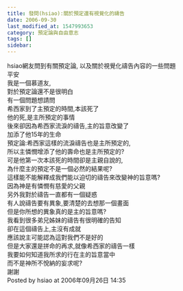 ```yaml
---
title: 發問(hsiao):關於預定還有視覺化的禱告
date: 2006-09-30
last_modified_at: 1547993653
category: 預定論與自由意志
tags: []
sidebar: 
---
```


<p>hsiao網友問到有關預定論, 以及關於視覺化禱告內容的一些問題<br/><!--more-->平安<br/>我是一個慕道友,<br/>對於預定論還不是很明白<br/>有一個問題想請問<br/>希西家到了主預定的時間,本該死了<br/>他的死,是主所預定的事情<br/>後來卻因為希西家流淚的禱告,主的旨意改變了<br/>加添了他15年的生命<br/>預定論:希西家這樣的流淚禱告也是主所預定的,<br/>所以主憐憫增添了他的壽命也是主所預定的?<br/>可是他第一次本該死的時間卻是主親自說的,<br/>為什麼主的預定不是一個必然的結果呢?<br/>這樣能不能解釋成我們能以迫切的禱告來改變神的旨意嗎?<br/>因為神是有憐憫有慈愛的父親<br/>另外我對於禱告一直都有一個疑惑<br/>有人說禱告要有異象,要清楚的去想那一個畫面<br/>但是你所想的異象真的是主的旨意嗎?<br/>我看到很多弟兄姊妹的禱告有很明確的告知<br/>卻在這個禱告上,主沒有成就<br/>應該說主可能認為這對我們不是好的<br/>但是大家還是拼命的再求,就像希西家的禱告一樣<br/>我要如何知道我所求的行在主的旨意當中<br/>而不是神所不悅納的妄求呢?<br/>謝謝<br/>Posted by hsiao at 2006年09月26日 14:35 <br/></p><p> </p><br/><br/>